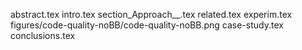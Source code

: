 abstract.tex
intro.tex
section_Approach__.tex
related.tex
experim.tex
figures/code-quality-noBB/code-quality-noBB.png
case-study.tex
conclusions.tex
  
  